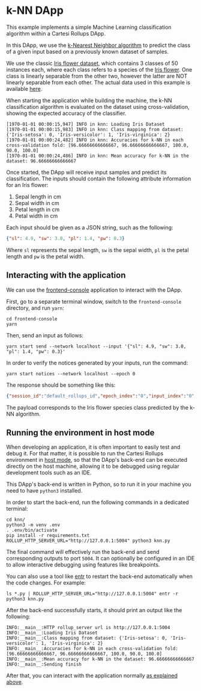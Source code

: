 # k-NN DApp

This example implements a simple Machine Learning classification algorithm within a Cartesi Rollups DApp.

In this DApp, we use the [k-Nearest Neighbor algorithm](https://en.wikipedia.org/wiki/K-nearest_neighbors_algorithm) to predict the class of a given input based on a previously known dataset of samples.

We use the classic [Iris flower dataset](https://en.wikipedia.org/wiki/Iris_flower_data_set), which contains 3 classes of 50 instances each, where each class refers to a species of the [Iris flower](https://en.wikipedia.org/wiki/Iris_(plant)).
One class is linearly separable from the other two, however the latter are NOT linearly separable from each other.
The actual data used in this example is available [here](https://archive.ics.uci.edu/ml/datasets/iris).

When starting the application while building the machine, the k-NN classification algorithm is evaluated on the dataset using cross-validation, showing the expected accuracy of the classifier.

```log
[1970-01-01 00:00:15,947] INFO in knn: Loading Iris Dataset
[1970-01-01 00:00:15,983] INFO in knn: Class mapping from dataset: {'Iris-setosa': 0, 'Iris-versicolor': 1, 'Iris-virginica': 2}
[1970-01-01 00:00:24,482] INFO in knn: Accuracies for k-NN in each cross-validation fold: [96.66666666666667, 96.66666666666667, 100.0, 90.0, 100.0]
[1970-01-01 00:00:24,486] INFO in knn: Mean accuracy for k-NN in the dataset: 96.66666666666667
```

Once started, the DApp will receive input samples and predict its classification. The inputs should contain the following attribute information for an Iris flower:

1. Sepal length in cm
2. Sepal width in cm
3. Petal length in cm
4. Petal width in cm

Each input should be given as a JSON string, such as the following:

```json
{"sl": 4.9, "sw": 3.0, "pl": 1.4, "pw": 0.3}
```

Where `sl` represents the sepal length, `sw` is the sepal width, `pl` is the petal length and `pw` is the petal width.

## Interacting with the application

We can use the [frontend-console](../frontend-console) application to interact with the DApp.

First, go to a separate terminal window, switch to the `frontend-console` directory, and run `yarn`:

```shell
cd frontend-console
yarn
```

Then, send an input as follows:

```shell
yarn start send --network localhost --input '{"sl": 4.9, "sw": 3.0, "pl": 1.4, "pw": 0.3}'
```

In order to verify the notices generated by your inputs, run the command:

```shell
yarn start notices --network localhost --epoch 0
```

The response should be something like this:

```json
{"session_id":"default_rollups_id","epoch_index":"0","input_index":"0","notice_index":"0","payload":"Iris-setosa"}
```

The payload corresponds to the Iris flower species class predicted by the k-NN algorithm.

## Running the environment in host mode

When developing an application, it is often important to easily test and debug it. For that matter, it is possible to run the Cartesi Rollups environment in [host mode](../README.md#host-mode), so that the DApp's back-end can be executed directly on the host machine, allowing it to be debugged using regular development tools such as an IDE.

This DApp's back-end is written in Python, so to run it in your machine you need to have `python3` installed.

In order to start the back-end, run the following commands in a dedicated terminal:

```shell
cd knn/
python3 -m venv .env
. .env/bin/activate
pip install -r requirements.txt
ROLLUP_HTTP_SERVER_URL="http://127.0.0.1:5004" python3 knn.py
```

The final command will effectively run the back-end and send corresponding outputs to port `5004`.
It can optionally be configured in an IDE to allow interactive debugging using features like breakpoints.

You can also use a tool like [entr](https://eradman.com/entrproject/) to restart the back-end automatically when the code changes. For example:

```shell
ls *.py | ROLLUP_HTTP_SERVER_URL="http://127.0.0.1:5004" entr -r python3 knn.py
```

After the back-end successfully starts, it should print an output like the following:

```log
INFO:__main__:HTTP rollup_server url is http://127.0.0.1:5004
INFO:__main__:Loading Iris Dataset
INFO:__main__:Class mapping from dataset: {'Iris-setosa': 0, 'Iris-versicolor': 1, 'Iris-virginica': 2}
INFO:__main__:Accuracies for k-NN in each cross-validation fold: [96.66666666666667, 96.66666666666667, 100.0, 90.0, 100.0]
INFO:__main__:Mean accuracy for k-NN in the dataset: 96.66666666666667
INFO:__main__:Sending finish
```

After that, you can interact with the application normally [as explained above](#interacting-with-the-application).
